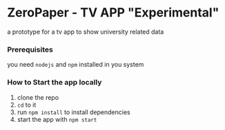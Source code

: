 # ZeroPaper - TV APP "Experimental"

a prototype for a tv app to show university related data

### Prerequisites

you need `nodejs` and `npm` installed in you system

### How to Start the app locally

1. clone the repo
2. `cd` to it
3. run `npm install` to install dependencies
4. start the app with `npm start`
